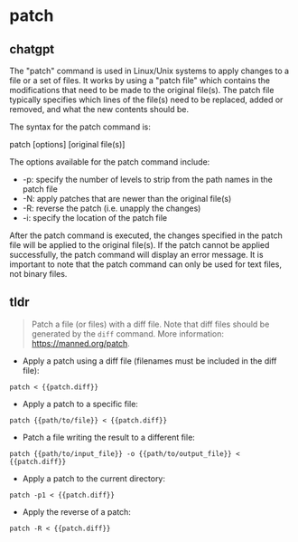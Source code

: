 # patch 
## chatgpt 
The "patch" command is used in Linux/Unix systems to apply changes to a file or a set of files. It works by using a "patch file" which contains the modifications that need to be made to the original file(s). The patch file typically specifies which lines of the file(s) need to be replaced, added or removed, and what the new contents should be.

The syntax for the patch command is:

patch [options] [original file(s)]

The options available for the patch command include:

- -p: specify the number of levels to strip from the path names in the patch file
- -N: apply patches that are newer than the original file(s)
- -R: reverse the patch (i.e. unapply the changes)
- -i: specify the location of the patch file

After the patch command is executed, the changes specified in the patch file will be applied to the original file(s). If the patch cannot be applied successfully, the patch command will display an error message. It is important to note that the patch command can only be used for text files, not binary files. 

## tldr 
 
> Patch a file (or files) with a diff file.
> Note that diff files should be generated by the `diff` command.
> More information: <https://manned.org/patch>.

- Apply a patch using a diff file (filenames must be included in the diff file):

`patch < {{patch.diff}}`

- Apply a patch to a specific file:

`patch {{path/to/file}} < {{patch.diff}}`

- Patch a file writing the result to a different file:

`patch {{path/to/input_file}} -o {{path/to/output_file}} < {{patch.diff}}`

- Apply a patch to the current directory:

`patch -p1 < {{patch.diff}}`

- Apply the reverse of a patch:

`patch -R < {{patch.diff}}`
